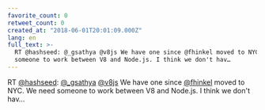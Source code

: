 ```yaml
---
favorite_count: 0
retweet_count: 0
created_at: "2018-06-01T20:01:09.000Z"
lang: en
full_text: >-
  RT @hashseed: @_gsathya @v8js We have one since @fhinkel moved to NYC. We need
  someone to work between V8 and Node.js. I think we don't hav…
---
```


RT [@hashseed](https://twitter.com/hashseed):
[@\_gsathya](https://twitter.com/_gsathya) [@v8js](https://twitter.com/v8js) We
have one since [@fhinkel](https://twitter.com/fhinkel) moved to NYC. We need
someone to work between V8 and Node.js. I think we don't hav…
